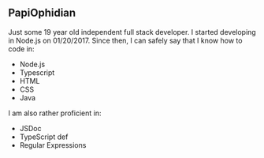 ## PapiOphidian
Just some 19 year old independent full stack developer. I started developing in Node.js on 01/20/2017.
Since then, I can safely say that I know how to code in:
- Node.js
- Typescript
- HTML
- CSS
- Java

I am also rather proficient in:
- JSDoc
- TypeScript def
- Regular Expressions
